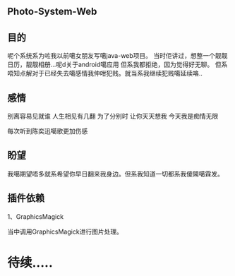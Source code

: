 Photo-System-Web
--------------------------------

目的
-------------------------------

呢个系统系为咗我以前噶女朋友写噶java-web项目。
当时佢讲过，想整一个靓靓日历，靓靓相册...呢d关于android噶应用 但系我都拒绝，因为觉得好无聊。
但系唔知点解对于已经失去噶感情我仲咁犯贱。就当系我继续犯贱噶延续咯..


感情
---------------------------------
别离容易见就谁
人生相见有几翻
为了分别时
让你天天想我
今天我是痴情无限

每次听到陈奕迅噶歌更加伤感



盼望
-----------------------------------
我噶期望唔多就系希望你早日翻来我身边。但系我知道一切都系我傻閪噶霖发。



插件依赖
------------------------------
1、GraphicsMagick

当中调用GraphicsMagick进行图片处理。


待续.....
================
